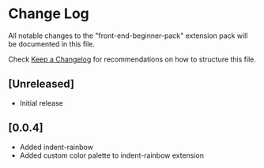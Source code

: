 # Change Log

All notable changes to the "front-end-beginner-pack" extension pack will be documented in this file.

Check [Keep a Changelog](http://keepachangelog.com/) for recommendations on how to structure this file.

## [Unreleased]

- Initial release

## [0.0.4]
- Added indent-rainbow 
- Added custom color palette to indent-rainbow extension